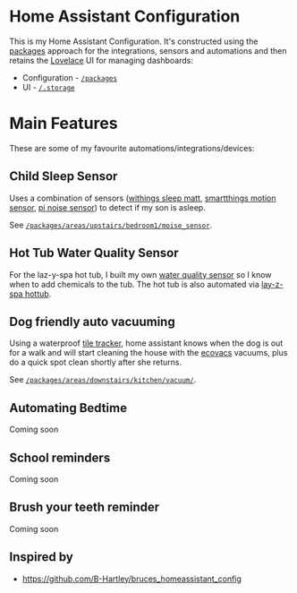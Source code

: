 # Home Assistant Configuration

This is my Home Assistant Configuration.  It's constructed using the <a href="">packages</a> approach for the integrations, sensors and automations and then retains the <a href="https://www.home-assistant.io/lovelace/">Lovelace</a> UI for managing dashboards:

* Configuration - <a href="/packages">`/packages`</a>
* UI - <a href="/.storage">`/.storage`</a>

# Main Features

These are some of my favourite automations/integrations/devices:

## Child Sleep Sensor

Uses a combination of sensors (<a href="https://www.withings.com/us/en/sleep">withings sleep matt</a>, <a href="https://www.samsung.com/us/support/owners/product/motion-sensor-version-2">smartthings motion sensor</a>, <a href="https://github.com/rjlee/ha_noise_sensor">pi noise sensor</a>) to detect if my son is asleep.

See <a href="/packages/areas/upstairs/bedroom1/noise_sensor">`/packages/areas/upstairs/bedroom1/moise_sensor`</a>.

## Hot Tub Water Quality Sensor

For the laz-y-spa hot tub, I built my own <a href="https://github.com/rjlee/grove_orp_exporter">water quality sensor</a> so I know when to add chemicals to the tub.  The hot tub is also automated via <a href="https://github.com/B-Hartley/bruces_homeassistant_config/tree/master/packages/areas/garden/hottub-lay-z-spa">lay-z-spa hottub</a>.

## Dog friendly auto vacuuming

Using a waterproof <a href="https://www.thetileapp.com/en-us/store/tiles/sticker">tile tracker</a>, home assistant knows when the dog is out for a walk and will start cleaning the house with the <a href="https://www.ecovacs.com/us/deebot-robotic-vacuum-cleaner/DEEBOT-OZMO-T8-AIVI">ecovacs</a> vacuums, plus do a quick spot clean shortly after she returns.

See <a href="/packages/areas/downstairs/kitchen/vacuum/">`/packages/areas/downstairs/kitchen/vacuum/`</a>.

## Automating Bedtime

Coming soon

## School reminders

Coming soon

## Brush your teeth reminder

Coming soon


## Inspired by

* https://github.com/B-Hartley/bruces_homeassistant_config
